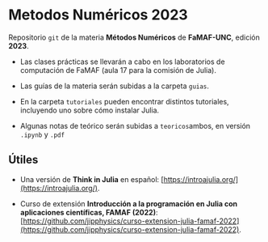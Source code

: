 # Metodos Numéricos 2023

Repositorio `git` de la materia **Métodos Numéricos** de **FaMAF-UNC**, edición **2023**.

* Las clases prácticas se llevarán a cabo en los laboratorios de computación de FaMAF (aula 17 para la comisión de Julia).

* Las guías de la materia serán subidas a la carpeta `guias`.

* En la carpeta `tutoriales` pueden encontrar distintos tutoriales, incluyendo uno sobre cómo instalar Julia.

* Algunas notas de teórico serán subidas a `teoricos`ambos, en versión `.ipynb` y `.pdf` 

## Útiles

* Una versión de **Think in Julia** en español: [https://introajulia.org/](https://introajulia.org/).

* Curso de extensión **Introducción a la programación en Julia con aplicaciones científicas, FAMAF (2022)**: [https://github.com/jipphysics/curso-extension-julia-famaf-2022](https://github.com/jipphysics/curso-extension-julia-famaf-2022).

<!---

* Las clases virtuales se dictarán en la sala virtual de google meet: [https://meet.google.com/fns-yxpz-pux](https://meet.google.com/fns-yxpz-pux).

## Utiles

* [Guía concisa de Julia con los primeros rudimentos para manejarse en el curso](https://sites.google.com/site/arturoerdely/programacion-en-julia/introjulia).

* [Julia básico](https://github.com/jltabara/Julia-y-las-Matematicas).

* [Una versión de *Think in Julia* en español](https://introajulia.org/introAjulia.pdf).

* [Vectores en Julia](https://drive.google.com/file/d/1I-jJH3eUCN8FM-aAMGSpebyukgMgg2Am/view).

--->

